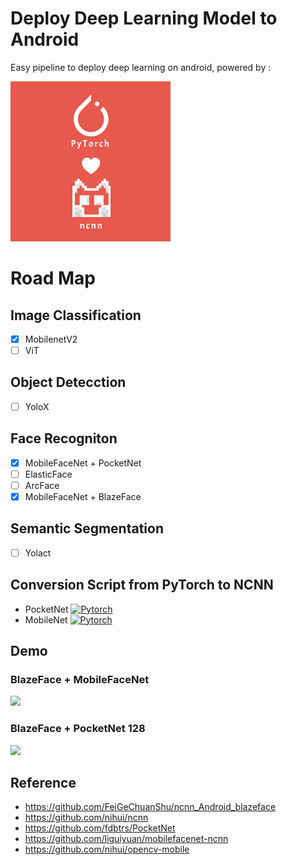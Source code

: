 # Deploy Deep Learning Model to Android 
Easy pipeline to deploy deep learning on android, powered by :
<p>
<img src="https://raw.githubusercontent.com/kikirizki/pytorch_to_android-ncnn/master/images/pytorch_ncnn.jpeg"  height="256" /> 

</p>

# Road Map
## Image Classification
- [x] MobilenetV2
- [ ] ViT
## Object Detecction
- [ ] YoloX
## Face Recogniton
- [x] MobileFaceNet + PocketNet 
- [ ] ElasticFace
- [ ] ArcFace
- [x] MobileFaceNet + BlazeFace 
## Semantic Segmentation
- [ ] Yolact
## Conversion Script from PyTorch to NCNN
- PocketNet [![Pytorch](https://colab.research.google.com/assets/colab-badge.svg)](https://colab.research.google.com/github/kikirizki/pytorch_to_android-ncnn/blob/master/pytorch2ncnn/pytorch_pocketnet_to_ncnn.ipynb)
- MobileNet [![Pytorch](https://colab.research.google.com/assets/colab-badge.svg)](https://colab.research.google.com/github/kikirizki/pytorch_to_android-ncnn/blob/master/pytorch2ncnn/pytorch_mobilenet_to_ncnn.ipynb)
## Demo
### BlazeFace + MobileFaceNet
![](https://raw.githubusercontent.com/kikirizki/pytorch_to_android-ncnn/master/demos/blazeface_mobilefacenet.gif)
### BlazeFace + PocketNet 128
![](https://raw.githubusercontent.com/kikirizki/pytorch_to_android-ncnn/master/demos/blazeface_pocketnet.gif)
## Reference 
- https://github.com/FeiGeChuanShu/ncnn_Android_blazeface
- https://github.com/nihui/ncnn
- https://github.com/fdbtrs/PocketNet
- https://github.com/liguiyuan/mobilefacenet-ncnn
- https://github.com/nihui/opencv-mobile
